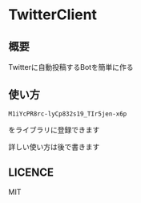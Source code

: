 # TwitterClient

## 概要
Twitterに自動投稿するBotを簡単に作る

## 使い方
```
M1iYcPR8rc-lyCp832s19_TIr5jen-x6p
```
をライブラリに登録できます

詳しい使い方は後で書きます


## LICENCE
MIT

